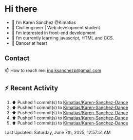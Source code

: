 # Hi there 

- 👋  I’m Karen Sánchez @Kimatias
- 📐 Civil engineer | Web development student
- 👀 I’m interested in front-end development
- 🌱 I’m currently learning javascript, HTML and CCS.
- 💃 Dancer at heart

## Contact 

📫 How to reach me: ing.ksanchezp@gmail.com

## :zap: Recent Activity

<!--RECENT_ACTIVITY:start-->
1. ⬆️ Pushed 1 commit(s) to [Kimatias/Karen-Sanchez-Dance](https://github.com/Kimatias/Karen-Sanchez-Dance)<br>
2. ⬆️ Pushed 1 commit(s) to [Kimatias/Karen-Sanchez-Dance](https://github.com/Kimatias/Karen-Sanchez-Dance)<br>
3. ⬆️ Pushed 1 commit(s) to [Kimatias/Karen-Sanchez-Dance](https://github.com/Kimatias/Karen-Sanchez-Dance)<br>
4. ⬆️ Pushed 1 commit(s) to [Kimatias/Karen-Sanchez-Dance](https://github.com/Kimatias/Karen-Sanchez-Dance)<br>
5. ⬆️ Pushed 1 commit(s) to [Kimatias/Karen-Sanchez-Dance](https://github.com/Kimatias/Karen-Sanchez-Dance)<br>
<!--RECENT_ACTIVITY:end-->

<!--RECENT_ACTIVITY:last_update-->
Last Updated: Saturday, June 7th, 2025, 12:57:51 AM
<!--RECENT_ACTIVITY:last_update_end-->

<!---
Kimatias/Kimatias is a ✨ special ✨ repository because its `README.md` (this file) appears on your GitHub profile.
You can click the Preview link to take a look at your changes.
--->

